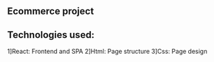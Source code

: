 ## Ecommerce project

## Technologies used:

1]React: Frontend and SPA
2]Html: Page structure
3]Css: Page design
